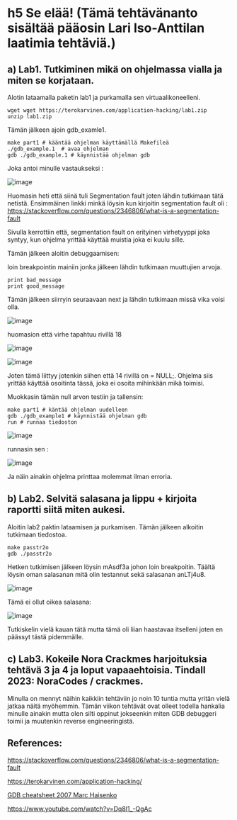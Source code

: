 # h5 Se elää! (Tämä tehtävänanto sisältää pääosin Lari Iso-Anttilan laatimia tehtäviä.)

## a) Lab1. Tutkiminen mikä on ohjelmassa vialla ja miten se korjataan.

Alotin lataamalla paketin lab1 ja purkamalla sen virtuaalikoneelleni. 

    wget wget https://terokarvinen.com/application-hacking/lab1.zip
    unzip lab1.zip

Tämän jälkeen ajoin gdb_examle1. 

    make part1 # kääntää ohjelman käyttämällä Makefileä
    ./gdb_example.1  # avaa ohjelman
    gdb ./gdb_example.1 # käynnistää ohjelman gdb

Joka antoi minulle vastaukseksi :

![image](https://github.com/user-attachments/assets/0fc1aa67-e5b0-4bc3-a224-f66a180c3389)

Huomasin heti että siinä tuli Segmentation fault joten lähdin tutkimaan tätä netistä. Ensimmäinen linkki minkä löysin kun kirjoitin segmentation fault oli : https://stackoverflow.com/questions/2346806/what-is-a-segmentation-fault

Sivulla kerrottiin että, segmentation fault on erityinen virhetyyppi joka syntyy, kun ohjelma yrittää käyttää muistia joka ei kuulu sille.

Tämän jälkeen aloitin debuggaamisen:


loin breakpointin mainiin jonka jälkeen lähdin tutkimaan muuttujien arvoja.

    print bad_message
    print good_message

Tämän jälkeen siirryin seuraavaan next ja lähdin tutkimaan missä vika voisi olla.

![image](https://github.com/user-attachments/assets/d9e9d3ed-30de-4925-a44c-9dbe71d5f290)

huomasion että virhe tapahtuu rivillä 18

![image](https://github.com/user-attachments/assets/88edaf3e-959f-45fc-9954-190ed63d67d7)

![image](https://github.com/user-attachments/assets/799aacf1-a12e-4eca-bce8-cbad25a1c5bd)


Joten tämä liittyy jotenkin siihen että 14 rivillä on = NULL;. Ohjelma siis yrittää käyttää osoitinta tässä, joka ei osoita mihinkään mikä toimisi.


Muokkasin tämän null arvon testiin ja tallensin:

    make part1 # käntää ohjelman uudelleen
    gdb ./gdb_example1 # käynnistää ohjelman gdb
    run # runnaa tiedoston

![image](https://github.com/user-attachments/assets/0d3e7c7e-51f3-4a00-831b-8ddf182460c5)





runnasin sen :

![image](https://github.com/user-attachments/assets/9c81be2f-e2c1-4461-9121-5d4b6cc44e94)


Ja näin ainakin ohjelma printtaa molemmat ilman erroria.

 

## b) Lab2. Selvitä salasana ja lippu + kirjoita raportti siitä miten aukesi.

Aloitin lab2 paktin lataamisen ja purkamisen. Tämän jälkeen alkoitin tutkimaan tiedostoa.

    make passtr2o
    gdb ./passtr2o


Hetken tutkimisen jälkeen löysin mAsdf3a johon loin breakpoitin. Täältä löysin oman salasanan mitä olin testannut sekä salasanan anLTj4u8.


![image](https://github.com/user-attachments/assets/80cf930f-a12d-4741-a718-8411d2123458)

Tämä ei ollut oikea salasana: 

![image](https://github.com/user-attachments/assets/0cc04535-fc5b-483b-9d8e-65d45644f92c)


Tutkiskelin vielä kauan tätä mutta tämä oli liian haastavaa itselleni joten en päässyt tästä pidemmälle.











## c) Lab3. Kokeile Nora Crackmes harjoituksia tehtävä 3 ja 4 ja loput vapaaehtoisia. Tindall 2023: NoraCodes / crackmes.

Minulla on mennyt näihin kaikkiin tehtäviin jo noin 10 tuntia mutta yritän vielä jatkaa näitä myöhemmin. Tämän viikon tehtävät ovat olleet todella hankalia minulle ainakin mutta olen silti oppinut jokseenkin miten GDB debuggeri toimii ja muutenkin reverse engineeringistä.


## References:

https://stackoverflow.com/questions/2346806/what-is-a-segmentation-fault

https://terokarvinen.com/application-hacking/

[GDB cheatsheet 2007 Marc Haisenko](https://darkdust.net/files/GDB%20Cheat%20Sheet.pdf)

https://www.youtube.com/watch?v=Dq8l1_-QgAc


